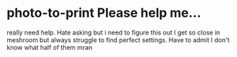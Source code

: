 # photo-to-print Please help me...
really need help. Hate asking but i need to figure this out
I get so close in meshroom but always struggle to find perfect settings. Have to admit I don't know what half of them mran
